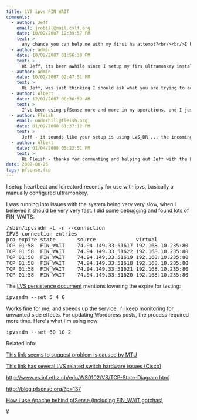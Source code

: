 ```yaml
---
title: LVS ipvs FIN WAIT
comments:
  - author: Jeff
    email: jrobill@mail.cslf.org
    date: 10/02/2007 12:39:57 PM
    text: >
      any chance you can help me with my first ha attempt?<br/><br/>I have two ubuntu servers installed with ipvsadm ldirectd and heartbeat.  I have two iis servers running.    All of this is in vmware server, so its all on a virtual network in vmware.<br/><br/>The ultramonkey documentation for debian, lots of websites, and this link <a href="http://www.puryear-it.com/pubs/conferences/lisa2003/download-lisa/lvs-3.ppt#295,43,LVS-DR" rel="nofollow">http://www.puryear-it.com/pubs/conferences/lisa2003/download-lisa/lvs-3.ppt#295,43,LVS-DR</a>  all helped get it started, but it still doesnt work.<br/><br/>The virtual IP is created.  When I looked ipvsadm -l -n --stats it shows<br/><br/>connections on the VIP, and both RIP servers.   The load balancing appears to be working perfectly as the connections and inpkts are spread across both RIP1 and RIP2.    However, there is zero outpkts for any of the connections.<br/><br/>No matter how I configure this it never sends anything out.<br/><br/>Thanks in advance for any advice you can offer.
  - author: admin
    date: 10/02/2007 01:56:30 PM
    text: >
      Hi Jeff, its been awhile since I setup my firs ultramonkey install... nothing springs to mind.
  - author: admin
    date: 10/02/2007 02:47:51 PM
    text: >
      Hi Jeff, was just thinking I should ask what you are trying to accomplish? It you are doing basic load balancing, check out pfsense. It uses the pf packet filter from openbsd and works really well for simple setups, and I believe there is a VMWare image with two setup. Let me know what you think.
  - author: Albert
    date: 12/01/2007 08:36:59 AM
    text: >
      I've been using pfSense more and more in my operations, and I just added a link to their blog which features a diagram of TCP states I found helpful.<br/><br/>In the pfSense load balancer, I was seeing a lot of fin_wait states too, so I switched from tcp monitoring to icmp. Not sure how or if that will change anything, but I imagine it will reduce load on the pfsense machine a little, at the cost of the heartbeat being slightly less accurate - in that the icmp could be "alive", but the load balanced web server be down. In the case I'm referring to in this context, I'm merely load balancing across two nic cards on one server, so if the tcp service is down for one, its most likely down for both. On the flip side, if the icmp is down for one, it would mean tcp would be down for the same one, but not necessarily icmp or tcp for the other.
  - author: Fleish
    email: underhill@fleish.org
    date: 01/02/2008 01:37:12 PM
    text: >
      Jeff - it sounds like your setup is using LVS_DR ... the incoming packets go through the IPVS code ... but the outbound packets are simply routed back out the network stack ... hence you won't see any outgoing packets/connections in the IPVS tables.
  - author: Albert
    date: 01/04/2008 05:23:51 PM
    text: >
      Hi Fleish - thanks for commenting and helping out Jeff with the LVS_DR setup.
date: 2007-06-25
tags: pfsense,tcp
---
```

I setup heartbeat and ldirectord recently for use with ipvs, basically a manually configured ultramonkey.

I was running into issues with the system being very very slow, when I believed it should be very very fast. I did some debugging and found lots of FIN_WAITS:

<pre>/sbin/ipvsadm -L -n --connection
IPVS connection entries
pro expire state       source             virtual            destination
TCP 01:58  FIN_WAIT    74.94.149.33:51617 192.168.10.235:80  192.168.10.12:80
TCP 01:58  FIN_WAIT    74.94.149.33:51622 192.168.10.235:80  192.168.10.12:80
TCP 01:58  FIN_WAIT    74.94.149.33:51619 192.168.10.235:80  192.168.10.12:80
TCP 01:58  FIN_WAIT    74.94.149.33:51618 192.168.10.235:80  192.168.10.12:80
TCP 01:58  FIN_WAIT    74.94.149.33:51621 192.168.10.235:80  192.168.10.12:80
TCP 01:58  FIN_WAIT    74.94.149.33:51620 192.168.10.235:80  192.168.10.12:80
</pre>

The <a href="http://www.austintek.com/LVS/LVS-HOWTO/HOWTO/LVS-HOWTO.persistent_connection.html">LVS persistence document</a> mentions lowering the expire for testing:

<pre>ipvsadm --set 5 4 0</pre>

Works fine for me, and speeds up the service. I'll keep monitoring for unwanted side effects. For updating Wordpress posts, the process required more time. Here's what I'm using now:

<pre>ipvsadm --set 60 10 2</pre>

Related info:

<a href="http://readlist.com/lists/linuxvirtualserver.org/lvs-users/0/4799.html">This link seems to suggest problem is caused by MTU</a>

<a href="http://www.austintek.com/LVS/LVS-HOWTO/HOWTO/LVS-HOWTO.weird_hardware.html">This link has several LVS related switch hardware issues (Cisco)</a>

<a href="http://www.vs.inf.ethz.ch/edu/WS0102/VS/TCP-State-Diagram.html%22">http://www.vs.inf.ethz.ch/edu/WS0102/VS/TCP-State-Diagram.html</a>

<a href="http://blog.pfsense.org/?p=137">http://blog.pfsense.org/?p=137</a>

<a href="http://www.docunext.com/2007/06/lvs-ipvs-fin-wait/">How I use Apache behind pfSense (including FIN_WAIT gotchas)</a>

¥

